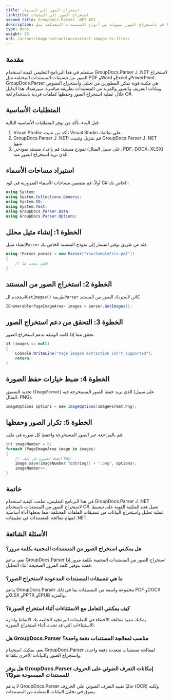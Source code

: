 ```yaml
---
title: استخراج الصور إلى الملفات
linktitle: استخراج الصور إلى الملفات
second_title: GroupDocs.Parser .NET API
description: قم باستخراج الصور بسهولة من أنواع المستندات المختلفة مثل PDF وDOCX باستخدام GroupDocs.Parser لـ .NET. تبسيط مهام تحليل المستندات الخاصة بك.
type: docs
weight: 13
url: /ar/net/image-extraction/extract-images-to-files/
---
```

## مقدمة
ستتعلم في هذا البرنامج التعليمي كيفية استخدام GroupDocs.Parser لـ .NET لاستخراج الصور من تنسيقات المستندات المختلفة مثل PDF وWord وExcel وPowerPoint. GroupDocs.Parser هي مكتبة قوية تمكن المطورين من تحليل واستخراج النصوص وبيانات التعريف والصور والمزيد من المستندات بطريقة مباشرة. سيرشدك هذا الدليل خلال عملية استخراج الصور وحفظها كملفات فردية باستخدام لغة C#.
## المتطلبات الأساسية
قبل البدء، تأكد من توفر المتطلبات الأساسية التالية:
1. Visual Studio: تأكد من تثبيت Visual Studio على نظامك.
2.  GroupDocs.Parser لـ .NET: قم بتنزيل وتثبيت GroupDocs.Parser لـ .NET من[هنا](https://releases.groupdocs.com/parser/net/).
3. نموذج مستند: قم بإعداد مستند نموذجي (على سبيل المثال، PDF، DOCX، XLSX) الذي تريد استخراج الصور منه.

## استيراد مساحات الأسماء
أولاً، قم بتضمين مساحات الأسماء الضرورية في كود C# الخاص بك:
```csharp
using System;
using System.Collections.Generic;
using System.IO;
using System.Text;
using GroupDocs.Parser.Data;
using GroupDocs.Parser.Options;
```
## الخطوة 1: إنشاء مثيل محلل
 إنشاء مثيل`Parser` فئة عن طريق توفير المسار إلى نموذج المستند الخاص بك.
```csharp
using (Parser parser = new Parser("YourSampleFile.pdf"))
{
    // الكود يذهب هنا
}
```
## الخطوة 2: استخراج الصور من المستند
 استخدم ال`GetImages()` طريقة`Parser` كائن لاسترداد الصور من المستند.
```csharp
IEnumerable<PageImageArea> images = parser.GetImages();
```
## الخطوة 3: التحقق من دعم استخراج الصور
تحقق مما إذا كانت الوثيقة تدعم استخراج الصور.
```csharp
if (images == null)
{
    Console.WriteLine("Page images extraction isn't supported");
    return;
}
```
## الخطوة 4: ضبط خيارات حفظ الصورة
تحديد التنسيق (`ImageFormat`) الذي تريد حفظ الصور المستخرجة فيه (على سبيل المثال، PNG).
```csharp
ImageOptions options = new ImageOptions(ImageFormat.Png);
```
## الخطوة 5: تكرار الصور وحفظها
قم بالمراجعة عبر الصور المستخرجة واحفظ كل صورة في ملف.
```csharp
int imageNumber = 0;
foreach (PageImageArea image in images)
{
    // احفظ الصورة في ملف PNG
    image.Save(imageNumber.ToString() + ".png", options);
    imageNumber++;
}
```

## خاتمة
في هذا البرنامج التعليمي، تعلمت كيفية استخدام GroupDocs.Parser لـ .NET لاستخراج الصور من المستندات باستخدام C#. تعمل هذه المكتبة القوية على تبسيط عملية تحليل واستخراج البيانات من تنسيقات الملفات المختلفة، مما يجعلها أداة أساسية لمهام معالجة المستندات في تطبيقات .NET.

## الأسئلة الشائعة
### هل يمكنني استخراج الصور من المستندات المحمية بكلمة مرور؟
نعم، يدعم GroupDocs.Parser استخراج الصور من المستندات المحمية بكلمة مرور إذا قمت بتوفير كلمة المرور الصحيحة أثناء التحليل.
### ما هي تنسيقات المستندات المدعومة لاستخراج الصور؟
يدعم GroupDocs.Parser مجموعة واسعة من التنسيقات بما في ذلك PDF وDOCX وXLSX وPPTX وEPUB والمزيد.
### كيف يمكنني التعامل مع الاستثناءات أثناء استخراج الصورة؟
يمكنك تنفيذ معالجة الأخطاء في التعليمات البرمجية الخاصة بك لالتقاط وإدارة الاستثناءات التي قد تحدث أثناء استخراج الصورة.
### هل GroupDocs.Parser مناسب لمعالجة المستندات دفعة واحدة؟
نعم، يمكنك استخدام GroupDocs.Parser لمعالجة مستندات متعددة دفعة واحدة، واستخراج الصور والبيانات الأخرى بكفاءة.
### هل يوفر GroupDocs.Parser إمكانات التعرف الضوئي على الحروف للمستندات الممسوحة ضوئيًا؟
لا يدعم GroupDocs.Parser حاليًا تقنية التعرف الضوئي على الحروف (OCR) ولكنه يتفوق في تحليل البيانات المنظمة من المستندات.